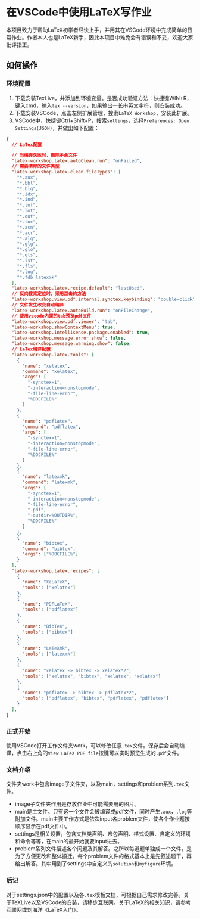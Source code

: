 # 在VSCode中使用LaTeX写作业

本项目致力于帮助LaTeX初学者尽快上手，并用其在VSCode环境中完成简单的日常作业。作者本人也是LaTeX新手，因此本项目中难免会有错误和不妥，欢迎大家批评指正。

## 如何操作

### 环境配置

1. 下载安装TexLive，并添加到环境变量。是否成功验证方法：快捷键WIN+R，键入cmd，输入`tex --version`，如果输出一长串英文字符，则安装成功。
2. 下载安装VSCode，点击左侧扩展管理，搜索`LaTeX Workshop`，安装此扩展。
3. VSCode中，快捷键Ctrl+Shift+P，搜索`settings`，选择`Preferences: Open Settings(JSON)`，并做出如下配置：

```json
{
  // LaTex配置

  // 当编译失败时，删除多余文件
  "latex-workshop.latex.autoClean.run": "onFailed",
  // 需要清除的文件类型
  "latex-workshop.latex.clean.fileTypes": [
    "*.aux",
    "*.bbl",
    "*.blg",
    "*.idx",
    "*.ind",
    "*.lof",
    "*.lot",
    "*.out",
    "*.toc",
    "*.acn",
    "*.acr",
    "*.alg",
    "*.glg",
    "*.glo",
    "*.gls",
    "*.ist",
    "*.fls",
    "*.log",
    "*.fdb_latexmk"
  ],
  "latex-workshop.latex.recipe.default": "lastUsed",
  // 反向搜索定位时，采用双击的方法
  "latex-workshop.view.pdf.internal.synctex.keybinding": "double-click",
  // 文件发生改变自动编译
  "latex-workshop.latex.autoBuild.run": "onFileChange",
  // 使用vscode内置的tab预览pdf文件
  "latex-workshop.view.pdf.viewer": "tab",
  "latex-workshop.showContextMenu": true,
  "latex-workshop.intellisense.package.enabled": true,
  "latex-workshop.message.error.show": false,
  "latex-workshop.message.warning.show": false,
  // LaTex编译配置
  "latex-workshop.latex.tools": [
    {
      "name": "xelatex",
      "command": "xelatex",
      "args": [
        "-synctex=1",
        "-interaction=nonstopmode",
        "-file-line-error",
        "%DOCFILE%"
      ]
    },
    {
      "name": "pdflatex",
      "command": "pdflatex",
      "args": [
        "-synctex=1",
        "-interaction=nonstopmode",
        "-file-line-error",
        "%DOCFILE%"
      ]
    },
    {
      "name": "latexmk",
      "command": "latexmk",
      "args": [
        "-synctex=1",
        "-interaction=nonstopmode",
        "-file-line-error",
        "-pdf",
        "-outdir=%OUTDIR%",
        "%DOCFILE%"
      ]
    },
    {
      "name": "bibtex",
      "command": "bibtex",
      "args": ["%DOCFILE%"]
    }
  ],
  "latex-workshop.latex.recipes": [
    {
      "name": "XeLaTeX",
      "tools": ["xelatex"]
    },
    {
      "name": "PDFLaTeX",
      "tools": ["pdflatex"]
    },
    {
      "name": "BibTeX",
      "tools": ["bibtex"]
    },
    {
      "name": "LaTeXmk",
      "tools": ["latexmk"]
    },
    {
      "name": "xelatex -> bibtex -> xelatex*2",
      "tools": ["xelatex", "bibtex", "xelatex", "xelatex"]
    },
    {
      "name": "pdflatex -> bibtex -> pdflatex*2",
      "tools": ["pdflatex", "bibtex", "pdflatex", "pdflatex"]
    }
  ],
}
```

### 正式开始

使用VSCode打开工作文件夹work，可以修改任意`.tex`文件。保存后会自动编译，点击右上角的`View LaTeX PDF file`按键可以实时预览生成的`.pdf`文件。

### 文档介绍

文件夹work中包含image子文件夹，以及main，settings和problem系列`.tex`文件。

- image子文件夹作用是存放作业中可能需要用的图片。
- main是主文件。只有这一个文件会被编译成pdf文件，同时产生`.aux`，`.log`等附加文件。main主要工作方式是依次input各problem文件，使各个作业题按顺序显示在pdf文件中。
- settings是相关设置，包含文档类声明、宏包声明、样式设置、自定义的环境和命令等等，在main的最开始就要input进去。
- problem系列文件描述各个问题及其解答。之所以每道题单独成一个文件，是为了方便更改和整体搬迁。每个problem文件的格式基本上是先叙述题干，再给出解答。其中用到了settings中自定义的`solution`和`myfigure`环境。

### 后记

对于settings.json中的配置以及各`.tex`模板文档，可根据自己需求修改完善。关于TeXLive以及VSCode的安装，请移步互联网。关于LaTeX的相关知识，请参考互联网或刘海洋《LaTeX入门》。
